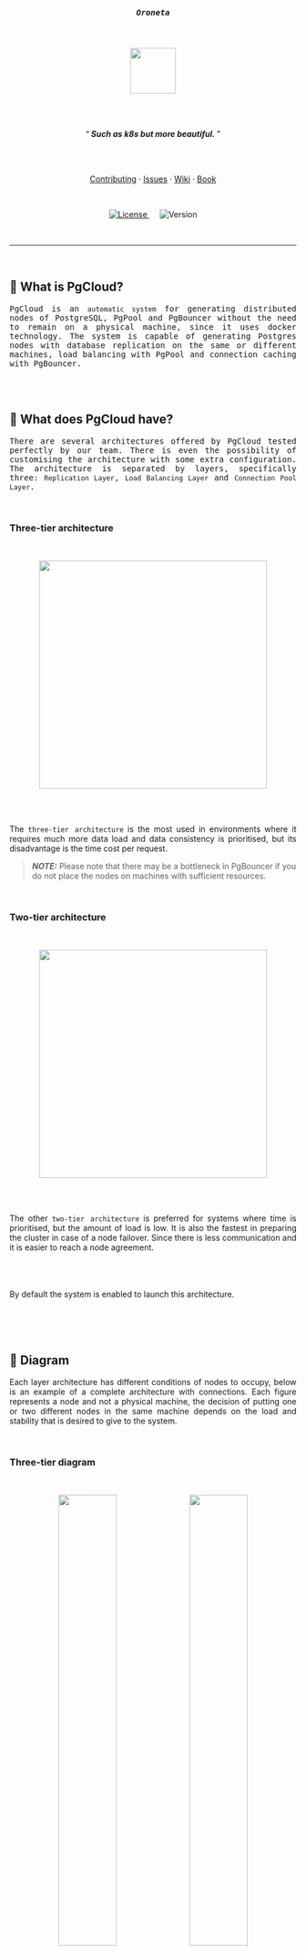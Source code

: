 <br><br>
<h5 align="center" style="font-family: monospace;">Oroneta</h5>
<br>
<p align="center">
    <img src="doc/img/pgcloud_small_logo_bgWhite_rounded.png" width="80px">
</p>
<br><br>

<!-- End Header -->

<p align="center">
    <q><b><i>&nbsp;Such as k8s but more beautiful.&nbsp;</i></b></q>
</p>
<br><br>
<p align="center">
    <a href="./CONTRIBUTING.md">Contributing</a>
    ·
    <a href="https://github.com/ZhengLinLei/pgcloud/issues">Issues</a>
    ·
    <a href="https://github.com/ZhengLinLei/pgcloud/wiki">Wiki</a>
    ·
    <a href="./doc/wiki">Book</a>
</p>
<br>
<p align="center">
    <a href="https://www.gnu.org/licenses/gpl-3.0.html">
        <img src="https://img.shields.io/badge/License-GPL%203.o-blue.svg" alt="License" />
    </a>
    &emsp;    
    <a>
        <img src="https://img.shields.io/badge/version-0.1.0-brightgreen" alt="Version" />
    </a>
</p>
<br>
<hr>
<br>

## 🧐  What is PgCloud?

<p align="justify" style="font-family: monospace;">
    PgCloud is an <code>automatic system</code> for generating distributed nodes of PostgreSQL, PgPool and PgBouncer without the need to remain on a physical machine, since it uses docker technology. The system is capable of generating Postgres nodes with database replication on the same or different machines, load balancing with PgPool and connection caching with PgBouncer.
</p> 

<br><br>
## 📁  What does PgCloud have?
<p align="justify" style="font-family: monospace;">
    There are several architectures offered by PgCloud tested perfectly by our team. There is even the possibility of customising the architecture with some extra configuration. The architecture is separated by layers, specifically three: <code>Replication Layer</code>, <code>Load Balancing Layer</code> and <code>Connection Pool Layer</code>.
</p>
<br>

### Three-tier architecture
<br>
<p align="justify" style="font-family: monospace;">
    <p align="center">
        <img align="center" src="doc/readme/1_three_layer_diagram.png" width="400px">
    </p>
    <br><br>
    <p align="justify">
        The <code>three-tier architecture</code> is the most used in environments where it requires much more data load and data consistency is prioritised, but its disadvantage is the time cost per request.
        <br>
        <blockquote>
            <b><i>NOTE:</i></b> Please note that there may be a bottleneck in PgBouncer if you do not place the nodes on machines with sufficient resources.
        </blockquote>
    </p>
</p>
<br>

### Two-tier architecture
<br>
<p align="justify" style="font-family: monospace;">
    <p align="center">
        <img align="center" src="doc/readme/2_two_layer_diagram.png" width="400px">
    </p>
    <br><br>
    <p align="justify">
        The other <code>two-tier architecture</code> is preferred for systems where time is prioritised, but the amount of load is low. It is also the fastest in preparing the cluster in case of a node failover. Since there is less communication and it is easier to reach a node agreement.
    </p>
</p>

<br><br><br>
By default the system is enabled to launch this architecture.

<br><br><br>
## 🔌  Diagram

<p align="justify">
    Each layer architecture has different conditions of nodes to occupy, below is an example of a complete architecture with connections. Each figure represents a node and not a physical machine, the decision of putting one or two different nodes in the same machine depends on the load and stability that is desired to give to the system.
</p>
<br>

### Three-tier diagram
<br>
<p align="center">
    <img src="doc/readme/3_three_layer_diagram.png" width="45%">
    <img src="doc/readme/4_three_layer_diagram.png" width="45%">
</p>
<p align="justify">
    <ul>
        <li>
            This is the most basic configuration that we can configure to offer load balancing. Its weakness is that it does not have a PgPool backup when a node goes down, the entire system stops receiving requests. Although it is undoubtedly the least expensive, optimal and simple for simple systems where it does not require much availability and load.
        </li>
        <br>
        <li>
            Creating a PgPool cluster alongside the PostgreSQL cluster helps to solve both the failover of a postgres node and a PgPool node. Throughout this documentation we will use primary and replica to map the postgres and master and slave roles for the PgPool cluster.
        </li>
    </ul>
</p>
<br>

### Two-tier diagram
<br>
<p align="center">
    <img src="doc/readme/5_two_layer_diagram.png" width="500px">
</p>
<p align="justify">
    With a three-tier architecture we have better consistency between nodes, this way if PgBouncer were to fail we could replace it with a PgPool gate, losing the capacity offered by PgBouncer but obtaining more availability. With this we are able to create a distributed system that offers load balancing and connection caching for fast management.
</p>
<br>

### Other architectures
<br>
<p align="justify">
    You can also use the system where you omit the load balancing layer, that is, use PgBouncer with Postgres. This architecture is not the most common but it does offer quite a few advantages if you only require these two modules.
</p>
<p align="center">
    <img src="doc/readme/6_two_layer_diagram_other.png" width="400px">
</p>
<p align="justify">
    PgBouncer is an optimal choice for efficiently pooling database connections, especially when your system needs connection caching rather than load balancing. Unlike PgPool, which offers additional features like load balancing, PgBouncer focuses solely on connection pooling. This makes it lightweight, with lower memory consumption and minimal configuration, ideal for handling high connection rates while maintaining a stable database environment.
    <br><br><br>
    An example using this layer is:
</p>
<p align="center">
    <img src="doc/readme/7_two_layer_diagram_other.png" width="400px">
</p>
<br><br><br><br><br><br><br>
<p align="center" style="font-family: monospace;">...</p>
<br><br>
<h5 align="center" style="font-family: monospace;">Read more in our official Wiki or Book</h5>
<br>
<p align="center">
    <a href="https://github.com/ZhengLinLei/pgcloud/wiki">Wiki</a>
    ·
    <a href="./doc/wiki">Book</a>
</p>
<br><br><br><br>

